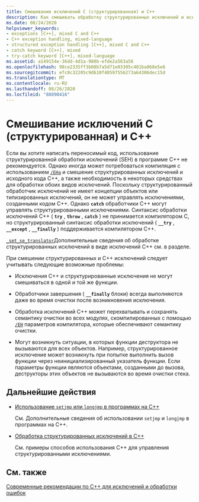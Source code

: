 ```yaml
---
title: Смешивание исключений C (структурированная) и C++
description: Как смешивать обработку структурированных исключений и исключений C++ и некоторые потенциальные проблемы.
ms.date: 08/24/2020
helpviewer_keywords:
- exceptions [C++], mixed C and C++
- C++ exception handling, mixed-language
- structured exception handling [C++], mixed C and C++
- catch keyword [C++], mixed
- try-catch keyword [C++], mixed-language
ms.assetid: a149154e-36dd-4d1a-980b-efde2a563a56
ms.openlocfilehash: 98ce2335ff3b08b7a5d71e03305c481ba068e5e6
ms.sourcegitcommit: efc8c32205c9d610f40597556273a64306dec15d
ms.translationtype: MT
ms.contentlocale: ru-RU
ms.lasthandoff: 08/26/2020
ms.locfileid: "88898416"
---
```

# <a name="mixing-c-structured-and-c-exceptions"></a>Смешивание исключений C (структурированная) и C++

Если вы хотите написать переносимый код, использование структурированной обработки исключений (SEH) в программе C++ не рекомендуется. Однако иногда может потребоваться компиляция с использованием [`/EHa`](../build/reference/eh-exception-handling-model.md) и смешение структурированных исключений и исходного кода C++, а также необходимость в некоторых средствах для обработки обоих видов исключений. Поскольку структурированный обработчик исключений не имеет концепции объектов или типизированных исключений, он не может управлять исключениями, созданными кодом C++. Однако **`catch`** обработчики C++ могут управлять структурированными исключениями. Синтаксис обработки исключений C++ ( **`try`** , **`throw`** , **`catch`** ) не принимается компилятором C, но структурированный синтаксис обработки исключений ( **`__try`** , **`__except`** , **`__finally`** ) поддерживается компилятором C++.

[`_set_se_translator`](../c-runtime-library/reference/set-se-translator.md)Дополнительные сведения об обработке структурированных исключений в виде исключений C++ см. в разделе.

При смешении структурированных и C++ исключений следует учитывать следующие возможные проблемы:

- Исключения C++ и структурированные исключения не могут смешиваться в одной и той же функции.

- Обработчики завершения ( **`__finally`** блоки) всегда выполняются даже во время очистки после возникновения исключения.

- Обработка исключений C++ может перехватывать и сохранять семантику очистки во всех модулях, скомпилированных с помощью [`/EH`](../build/reference/eh-exception-handling-model.md) параметров компилятора, которые обеспечивают семантику очистки.

- Могут возникнуть ситуации, в которых функции деструктора не вызываются для всех объектов. Например, структурированное исключение может возникнуть при попытке выполнить вызов функции через неинициализированный указатель функции. Если параметры функции являются объектами, созданными до вызова, деструкторы этих объектов не вызываются во время очистки стека.

## <a name="next-steps"></a>Дальнейшие действия

- [Использование `setjmp` или `longjmp` в программах на C++](../cpp/using-setjmp-longjmp.md)

  См. Дополнительные сведения об использовании `setjmp` и `longjmp` в программах на C++.

- [Обработка структурированных исключений в C++](../cpp/exception-handling-differences.md)

  См. примеры способов использования C++ для управления структурированными исключениями.

## <a name="see-also"></a>См. также

[Современные рекомендации по C++ для исключений и обработки ошибок](../cpp/errors-and-exception-handling-modern-cpp.md)
